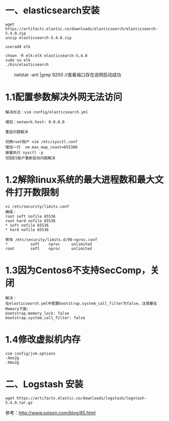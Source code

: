 


# 一、elasticsearch安装

    wget https://artifacts.elastic.co/downloads/elasticsearch/elasticsearch-5.4.0.zip
    unzip elasticsearch-5.4.0.zip
    
    useradd elk
    
    chown -R elk:elk elasticsearch-5.4.0
    sudo su elk
    ./bin/elasticsearch 
    
    netstat -ant |grep 9200  //查看端口存在说明启动成功

#  1.1配置参数解决外网无法访问
    解决办法：vim config/elasticsearch.yml

    增加：network.host: 0.0.0.0

    重启问题解决
    
    切换root账户 vim /etc/sysctl.conf
    增加一行  vm.max_map_count=655360
    接着执行 sysctl -p
    切回ES账户重新启动问题解决

# 1.2解除linux系统的最大进程数和最大文件打开数限制
    vi /etc/security/limits.conf
    确保：
    root soft nofile 65536
    root hard nofile 65536
    * soft nofile 65536
    * hard nofile 65536
    
    修改 /etc/security/limits.d/90-nproc.conf 
    *          soft    nproc     unlimited
    root       soft    nproc     unlimited

# 1.3因为Centos6不支持SecComp，关闭

    解决：
    在elasticsearch.yml中配置bootstrap.system_call_filter为false，注意要在Memory下面:
    bootstrap.memory_lock: false
    bootstrap.system_call_filter: false

# 1.4修改虚拟机内存

    vim config/jvm.options 
    -Xms2g
    -Xmx2g

# 二、Logstash 安装
    
    wget https://artifacts.elastic.co/downloads/logstash/logstash-5.4.0.tar.gz









参考：http://www.sojson.com/blog/85.html
